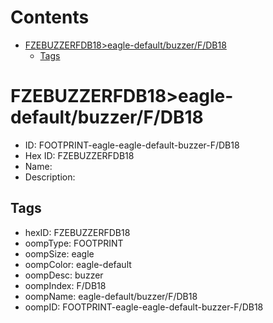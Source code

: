 



Contents
========

* [FZEBUZZERFDB18>eagle-default/buzzer/F/DB18](#fzebuzzerfdb18eagle-defaultbuzzerfdb18)
	* [Tags](#tags)

# FZEBUZZERFDB18>eagle-default/buzzer/F/DB18

- ID: FOOTPRINT-eagle-eagle-default-buzzer-F/DB18
- Hex ID: FZEBUZZERFDB18
- Name: 
- Description: 

## Tags

- hexID: FZEBUZZERFDB18
- oompType: FOOTPRINT
- oompSize: eagle
- oompColor: eagle-default
- oompDesc: buzzer
- oompIndex: F/DB18
- oompName: eagle-default/buzzer/F/DB18
- oompID: FOOTPRINT-eagle-eagle-default-buzzer-F/DB18
